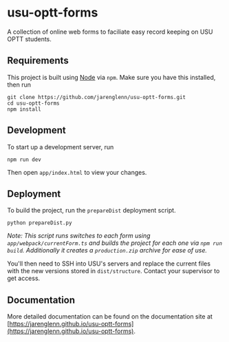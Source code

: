# usu-optt-forms

A collection of online web forms to faciliate easy record keeping on USU OPTT students.

## Requirements

This project is built using [Node](https://nodejs.org/en/) via `npm`. Make sure you have this installed, then run

```
git clone https://github.com/jarenglenn/usu-optt-forms.git
cd usu-optt-forms
npm install
```

## Development

To start up a development server, run

```
npm run dev
```

Then open `app/index.html` to view your changes.

## Deployment

To build the project, run the `prepareDist` deployment script.

```
python prepareDist.py
```

_Note: This script runs switches to each form using `app/webpack/currentForm.ts` and builds the project for each one via `npm run build`. Additionally it creates a `production.zip` archive for ease of use._

You'll then need to SSH into USU's servers and replace the current files with the new versions stored in `dist/structure`. Contact your supervisor to get access.

## Documentation

More detailed documentation can be found on the documentation site at [https://jarenglenn.github.io/usu-optt-forms](https://jarenglenn.github.io/usu-optt-forms).
